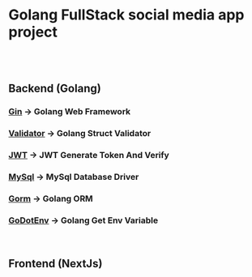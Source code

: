 # Golang FullStack social media app project

<br><br>

## Backend (Golang)
### [Gin](https://github.com/gin-gonic/gin) -> Golang Web Framework
### [Validator](https://github.com/go-playground/validator) -> Golang Struct Validator
### [JWT](https://github.com/golang-jwt/jwt) -> JWT Generate Token And Verify
### [MySql](https://github.com/go-sql-driver/mysql) -> MySql Database Driver
### [Gorm](https://gorm.io/) -> Golang ORM
### [GoDotEnv](https://gorm.io/) -> Golang Get Env Variable

<br>

## Frontend (NextJs)